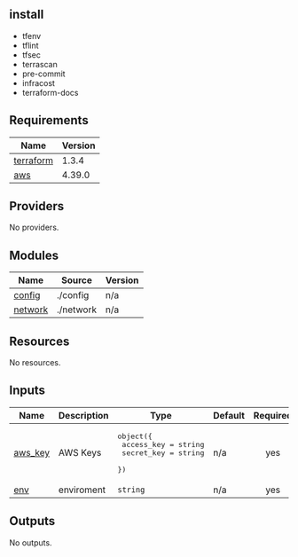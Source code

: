 ## install
- tfenv
- tflint
- tfsec
- terrascan
- pre-commit
- infracost
- terraform-docs
<!-- BEGINNING OF PRE-COMMIT-TERRAFORM DOCS HOOK -->
## Requirements

| Name | Version |
|------|---------|
| <a name="requirement_terraform"></a> [terraform](#requirement\_terraform) | 1.3.4 |
| <a name="requirement_aws"></a> [aws](#requirement\_aws) | 4.39.0 |

## Providers

No providers.

## Modules

| Name | Source | Version |
|------|--------|---------|
| <a name="module_config"></a> [config](#module\_config) | ./config | n/a |
| <a name="module_network"></a> [network](#module\_network) | ./network | n/a |

## Resources

No resources.

## Inputs

| Name | Description | Type | Default | Required |
|------|-------------|------|---------|:--------:|
| <a name="input_aws_key"></a> [aws\_key](#input\_aws\_key) | AWS Keys | <pre>object({<br>    access_key = string<br>    secret_key = string<br>  })</pre> | n/a | yes |
| <a name="input_env"></a> [env](#input\_env) | enviroment | `string` | n/a | yes |

## Outputs

No outputs.
<!-- END OF PRE-COMMIT-TERRAFORM DOCS HOOK -->

